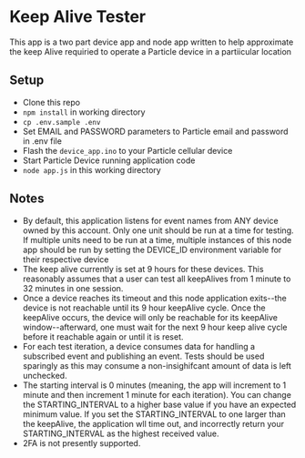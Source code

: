# Keep Alive Tester

This app is a two part device app and node app written to help approximate the keep Alive requiried to operate a Particle device in a partiicular location


## Setup
- Clone this repo
- `npm install` in working directory
- `cp .env.sample .env`
- Set EMAIL and PASSWORD parameters to Particle email and password in .env file
- Flash the `device_app.ino` to your Particle cellular device
- Start Particle Device running application code
- `node app.js` in this working directory

## Notes

- By default, this application listens for event names from ANY device owned by this account. Only one unit should be run at a time for testing. If multiple units need to be run at a time, multiple instances of this node app should be run by setting the DEVICE_ID environment variable for their respective device
- The keep alive currently is set at 9 hours for these devices. This reasonably assumes that a user can test all keepAlives from 1 minute to 32 minutes in one session.
- Once a device reaches its timeout and this node application exits--the device is not reachable until its 9 hour keepAlive cycle. Once the keepAlive occurs, the device will only be reachable for its keepAlive window--afterward, one must wait for the next 9 hour keep alive cycle before it reachable again or until it is reset.
- For each test iteration, a device consumes data for handling a subscribed event and publishing an event. Tests should be used sparingly as this may consume a non-insighifcant amount of data is left unchecked.
- The starting interval is 0 minutes (meaning, the app will increment to 1 minute and then increment 1 minute for each iteration). You can change the STARTING_INTERVAL to a higher base value if you have an expected minimum value. If you set the STARTING_INTERVAL to one larger than the keepAlive, the application wll time out, and incorrectly return your STARTING_INTERVAL as the highest received value.
- 2FA is not presently supported.